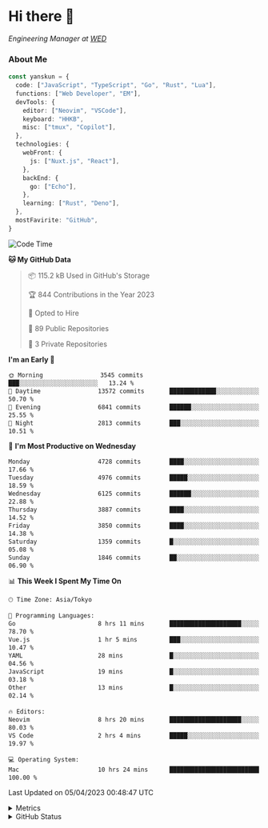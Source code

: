 # Hi there&nbsp;:wave:

<!-- ![Alt text](https://spotify-recently-played-readme.vercel.app/api?user=31kynbuubkiu3r4qh4hjuaglhfay) -->

_Engineering Manager at [WED](https://github.com/wedinc)_

### About Me

```ts
const yanskun = {
  code: ["JavaScript", "TypeScript", "Go", "Rust", "Lua"],
  functions: ["Web Developer", "EM"],
  devTools: {
    editor: ["Neovim", "VSCode"],
    keyboard: "HHKB",
    misc: ["tmux", "Copilot"],
  },
  technologies: {
    webFront: {
      js: ["Nuxt.js", "React"],
    },
    backEnd: {
      go: ["Echo"],
    },
    learning: ["Rust", "Deno"],
  },
  mostFavirite: "GitHub",
}
```

<!--START_SECTION:waka-->
![Code Time](http://img.shields.io/badge/Code%20Time-249%20hrs%205%20mins-blue)

**🐱 My GitHub Data** 

> 📦 115.2 kB Used in GitHub's Storage 
 > 
> 🏆 844 Contributions in the Year 2023
 > 
> 💼 Opted to Hire
 > 
> 📜 89 Public Repositories 
 > 
> 🔑 3 Private Repositories 
 > 
**I'm an Early 🐤** 

```text
🌞 Morning                3545 commits        ███░░░░░░░░░░░░░░░░░░░░░░   13.24 % 
🌆 Daytime                13572 commits       █████████████░░░░░░░░░░░░   50.70 % 
🌃 Evening                6841 commits        ██████░░░░░░░░░░░░░░░░░░░   25.55 % 
🌙 Night                  2813 commits        ███░░░░░░░░░░░░░░░░░░░░░░   10.51 % 
```
📅 **I'm Most Productive on Wednesday** 

```text
Monday                   4728 commits        ████░░░░░░░░░░░░░░░░░░░░░   17.66 % 
Tuesday                  4976 commits        █████░░░░░░░░░░░░░░░░░░░░   18.59 % 
Wednesday                6125 commits        ██████░░░░░░░░░░░░░░░░░░░   22.88 % 
Thursday                 3887 commits        ████░░░░░░░░░░░░░░░░░░░░░   14.52 % 
Friday                   3850 commits        ████░░░░░░░░░░░░░░░░░░░░░   14.38 % 
Saturday                 1359 commits        █░░░░░░░░░░░░░░░░░░░░░░░░   05.08 % 
Sunday                   1846 commits        ██░░░░░░░░░░░░░░░░░░░░░░░   06.90 % 
```


📊 **This Week I Spent My Time On** 

```text
🕑︎ Time Zone: Asia/Tokyo

💬 Programming Languages: 
Go                       8 hrs 11 mins       ████████████████████░░░░░   78.70 % 
Vue.js                   1 hr 5 mins         ███░░░░░░░░░░░░░░░░░░░░░░   10.47 % 
YAML                     28 mins             █░░░░░░░░░░░░░░░░░░░░░░░░   04.56 % 
JavaScript               19 mins             █░░░░░░░░░░░░░░░░░░░░░░░░   03.18 % 
Other                    13 mins             █░░░░░░░░░░░░░░░░░░░░░░░░   02.14 % 

🔥 Editors: 
Neovim                   8 hrs 20 mins       ████████████████████░░░░░   80.03 % 
VS Code                  2 hrs 4 mins        █████░░░░░░░░░░░░░░░░░░░░   19.97 % 

💻 Operating System: 
Mac                      10 hrs 24 mins      █████████████████████████   100.00 % 
```


 Last Updated on 05/04/2023 00:48:47 UTC
<!--END_SECTION:waka-->

<details>
  <summary>Metrics</summary>
  <img src="https://github.com/yanskun/yanskun/blob/main/github-metrics.svg" alt="Metrics">
</details>

<details>
  <summary>GitHub Status</summary>
  <picture>
    <source media="(prefers-color-scheme: dark)" srcset="https://raw.githubusercontent.com/yanskun/yanskun/master/profile-summary-card-output/nord_dark/0-profile-details.svg">
   <img src="https://raw.githubusercontent.com/yanskun/yanskun/master/profile-summary-card-output/default/0-profile-details.svg">
  </picture>
  <br>
  <picture>
    <source media="(prefers-color-scheme: dark)" srcset="https://raw.githubusercontent.com/yanskun/yanskun/master/profile-summary-card-output/nord_dark/1-repos-per-language.svg">
   <img src="https://raw.githubusercontent.com/yanskun/yanskun/master/profile-summary-card-output/default/1-repos-per-language.svg">
  </picture>
  <picture>
    <source media="(prefers-color-scheme: dark)" srcset="https://raw.githubusercontent.com/yanskun/yanskun/master/profile-summary-card-output/nord_dark/2-most-commit-language.svg">
   <img src="https://raw.githubusercontent.com/yanskun/yanskun/master/profile-summary-card-output/default/2-most-commit-language.svg">
  </picture>
  <br>
  <picture>
    <source media="(prefers-color-scheme: dark)" srcset="https://raw.githubusercontent.com/yanskun/yanskun/master/profile-summary-card-output/nord_dark/3-stats.svg">
   <img src="https://raw.githubusercontent.com/yanskun/yanskun/master/profile-summary-card-output/default/3-stats.svg">
  </picture>
  <picture>
    <source media="(prefers-color-scheme: dark)" srcset="https://raw.githubusercontent.com/yanskun/yanskun/master/profile-summary-card-output/nord_dark/4-productive-time.svg">
   <img src="https://raw.githubusercontent.com/yanskun/yanskun/master/profile-summary-card-output/default/4-productive-time.svg">
  </picture>
</details>
